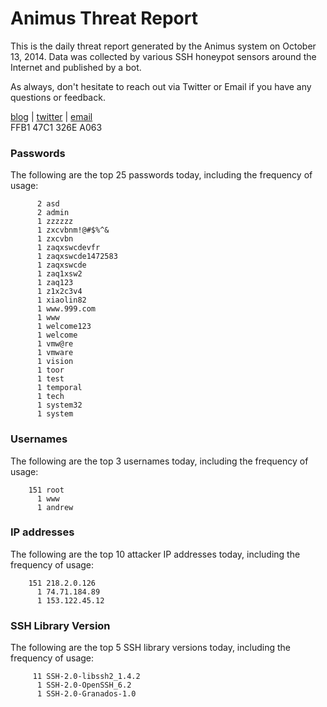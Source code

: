 # Animus Threat Report

This is the daily threat report generated by the Animus system on October 13, 2014. Data was collected by various SSH honeypot sensors around the Internet and published by a bot.  

As always, don't hesitate to reach out via Twitter or Email if you have any questions or feedback.  

[blog](http://morris.guru) | [twitter](https://twitter.com/andrew___morris) | [email](mailto:andrew@morris.guru)  
FFB1 47C1 326E A063  
### Passwords
The following are the top 25 passwords today, including the frequency of usage:
```
      2 asd
      2 admin
      1 zzzzzz
      1 zxcvbnm!@#$%^&
      1 zxcvbn
      1 zaqxswcdevfr
      1 zaqxswcde1472583
      1 zaqxswcde
      1 zaq1xsw2
      1 zaq123
      1 z1x2c3v4
      1 xiaolin82
      1 www.999.com
      1 www
      1 welcome123
      1 welcome
      1 vmw@re
      1 vmware
      1 vision
      1 toor
      1 test
      1 temporal
      1 tech
      1 system32
      1 system
```

### Usernames
The following are the top 3 usernames today, including the frequency of usage:
```
    151 root
      1 www
      1 andrew
```

### IP addresses
The following are the top 10 attacker IP addresses today, including the frequency of usage:
```
    151 218.2.0.126
      1 74.71.184.89
      1 153.122.45.12
```

### SSH Library Version
The following are the top 5 SSH library versions today, including the frequency of usage:
```
     11 SSH-2.0-libssh2_1.4.2
      1 SSH-2.0-OpenSSH_6.2
      1 SSH-2.0-Granados-1.0
```
